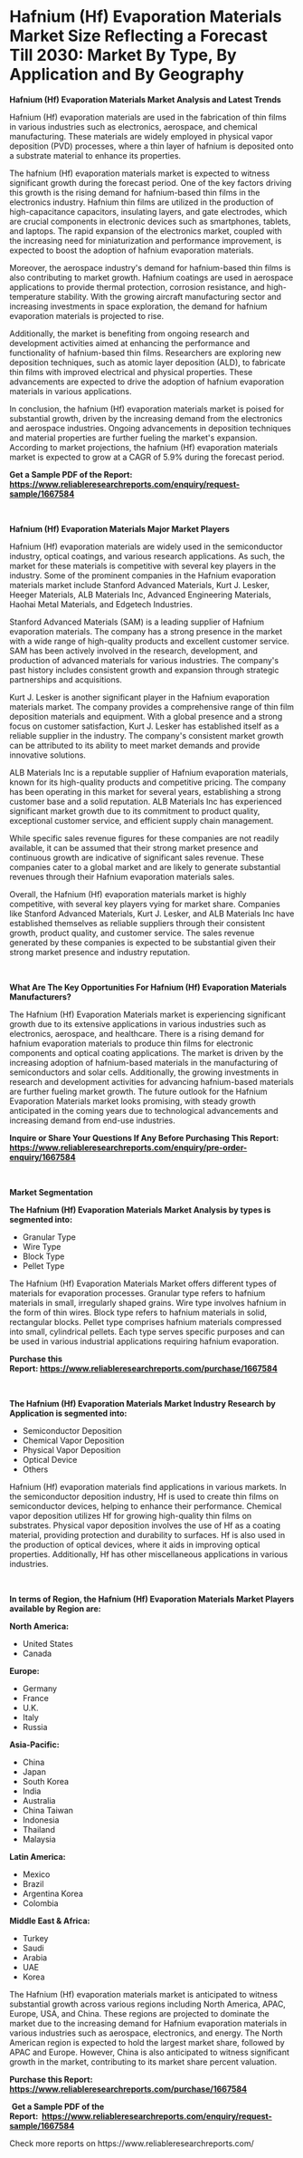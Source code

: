 <p><h1>Hafnium (Hf) Evaporation Materials Market Size Reflecting a Forecast Till 2030: Market By Type, By Application and By Geography</h1></p><p><strong>Hafnium (Hf) Evaporation Materials Market Analysis and Latest Trends</strong></p>
<p><p>Hafnium (Hf) evaporation materials are used in the fabrication of thin films in various industries such as electronics, aerospace, and chemical manufacturing. These materials are widely employed in physical vapor deposition (PVD) processes, where a thin layer of hafnium is deposited onto a substrate material to enhance its properties.</p><p>The hafnium (Hf) evaporation materials market is expected to witness significant growth during the forecast period. One of the key factors driving this growth is the rising demand for hafnium-based thin films in the electronics industry. Hafnium thin films are utilized in the production of high-capacitance capacitors, insulating layers, and gate electrodes, which are crucial components in electronic devices such as smartphones, tablets, and laptops. The rapid expansion of the electronics market, coupled with the increasing need for miniaturization and performance improvement, is expected to boost the adoption of hafnium evaporation materials.</p><p>Moreover, the aerospace industry's demand for hafnium-based thin films is also contributing to market growth. Hafnium coatings are used in aerospace applications to provide thermal protection, corrosion resistance, and high-temperature stability. With the growing aircraft manufacturing sector and increasing investments in space exploration, the demand for hafnium evaporation materials is projected to rise.</p><p>Additionally, the market is benefiting from ongoing research and development activities aimed at enhancing the performance and functionality of hafnium-based thin films. Researchers are exploring new deposition techniques, such as atomic layer deposition (ALD), to fabricate thin films with improved electrical and physical properties. These advancements are expected to drive the adoption of hafnium evaporation materials in various applications.</p><p>In conclusion, the hafnium (Hf) evaporation materials market is poised for substantial growth, driven by the increasing demand from the electronics and aerospace industries. Ongoing advancements in deposition techniques and material properties are further fueling the market's expansion. According to market projections, the hafnium (Hf) evaporation materials market is expected to grow at a CAGR of 5.9% during the forecast period.</p></p>
<p><strong>Get a Sample PDF of the Report:&nbsp; <a href="https://www.reliableresearchreports.com/enquiry/request-sample/1667584">https://www.reliableresearchreports.com/enquiry/request-sample/1667584</a></strong></p>
<p>&nbsp;</p>
<p><strong>Hafnium (Hf) Evaporation Materials Major Market Players</strong></p>
<p><p>Hafnium (Hf) evaporation materials are widely used in the semiconductor industry, optical coatings, and various research applications. As such, the market for these materials is competitive with several key players in the industry. Some of the prominent companies in the Hafnium evaporation materials market include Stanford Advanced Materials, Kurt J. Lesker, Heeger Materials, ALB Materials Inc, Advanced Engineering Materials, Haohai Metal Materials, and Edgetech Industries. </p><p>Stanford Advanced Materials (SAM) is a leading supplier of Hafnium evaporation materials. The company has a strong presence in the market with a wide range of high-quality products and excellent customer service. SAM has been actively involved in the research, development, and production of advanced materials for various industries. The company's past history includes consistent growth and expansion through strategic partnerships and acquisitions. </p><p>Kurt J. Lesker is another significant player in the Hafnium evaporation materials market. The company provides a comprehensive range of thin film deposition materials and equipment. With a global presence and a strong focus on customer satisfaction, Kurt J. Lesker has established itself as a reliable supplier in the industry. The company's consistent market growth can be attributed to its ability to meet market demands and provide innovative solutions.</p><p>ALB Materials Inc is a reputable supplier of Hafnium evaporation materials, known for its high-quality products and competitive pricing. The company has been operating in this market for several years, establishing a strong customer base and a solid reputation. ALB Materials Inc has experienced significant market growth due to its commitment to product quality, exceptional customer service, and efficient supply chain management.</p><p>While specific sales revenue figures for these companies are not readily available, it can be assumed that their strong market presence and continuous growth are indicative of significant sales revenue. These companies cater to a global market and are likely to generate substantial revenues through their Hafnium evaporation materials sales.</p><p>Overall, the Hafnium (Hf) evaporation materials market is highly competitive, with several key players vying for market share. Companies like Stanford Advanced Materials, Kurt J. Lesker, and ALB Materials Inc have established themselves as reliable suppliers through their consistent growth, product quality, and customer service. The sales revenue generated by these companies is expected to be substantial given their strong market presence and industry reputation.</p></p>
<p>&nbsp;</p>
<p><strong>What Are The Key Opportunities For Hafnium (Hf) Evaporation Materials Manufacturers?</strong></p>
<p><p>The Hafnium (Hf) Evaporation Materials market is experiencing significant growth due to its extensive applications in various industries such as electronics, aerospace, and healthcare. There is a rising demand for hafnium evaporation materials to produce thin films for electronic components and optical coating applications. The market is driven by the increasing adoption of hafnium-based materials in the manufacturing of semiconductors and solar cells. Additionally, the growing investments in research and development activities for advancing hafnium-based materials are further fueling market growth. The future outlook for the Hafnium Evaporation Materials market looks promising, with steady growth anticipated in the coming years due to technological advancements and increasing demand from end-use industries.</p></p>
<p><strong>Inquire or Share Your Questions If Any Before Purchasing This Report: <a href="https://www.reliableresearchreports.com/enquiry/pre-order-enquiry/1667584">https://www.reliableresearchreports.com/enquiry/pre-order-enquiry/1667584</a></strong></p>
<p>&nbsp;</p>
<p><strong>Market Segmentation</strong></p>
<p><strong>The Hafnium (Hf) Evaporation Materials Market Analysis by types is segmented into:</strong></p>
<p><ul><li>Granular Type</li><li>Wire Type</li><li>Block Type</li><li>Pellet Type</li></ul></p>
<p><p>The Hafnium (Hf) Evaporation Materials Market offers different types of materials for evaporation processes. Granular type refers to hafnium materials in small, irregularly shaped grains. Wire type involves hafnium in the form of thin wires. Block type refers to hafnium materials in solid, rectangular blocks. Pellet type comprises hafnium materials compressed into small, cylindrical pellets. Each type serves specific purposes and can be used in various industrial applications requiring hafnium evaporation.</p></p>
<p><strong>Purchase this Report:&nbsp;<a href="https://www.reliableresearchreports.com/purchase/1667584">https://www.reliableresearchreports.com/purchase/1667584</a></strong></p>
<p>&nbsp;</p>
<p><strong>The Hafnium (Hf) Evaporation Materials Market Industry Research by Application is segmented into:</strong></p>
<p><ul><li>Semiconductor Deposition</li><li>Chemical Vapor Deposition</li><li>Physical Vapor Deposition</li><li>Optical Device</li><li>Others</li></ul></p>
<p><p>Hafnium (Hf) evaporation materials find applications in various markets. In the semiconductor deposition industry, Hf is used to create thin films on semiconductor devices, helping to enhance their performance. Chemical vapor deposition utilizes Hf for growing high-quality thin films on substrates. Physical vapor deposition involves the use of Hf as a coating material, providing protection and durability to surfaces. Hf is also used in the production of optical devices, where it aids in improving optical properties. Additionally, Hf has other miscellaneous applications in various industries.</p></p>
<p>&nbsp;</p>
<p><strong>In terms of Region, the Hafnium (Hf) Evaporation Materials Market Players available by Region are:</strong></p>
<p>
    <p> <strong> North America: </strong>
        <ul>
            <li>United States</li>
            <li>Canada</li>
        </ul>
        </p> 
    <p> <strong> Europe: </strong>
        <ul>
            <li>Germany</li>
            <li>France</li>
            <li>U.K.</li>
            <li>Italy</li>
            <li>Russia</li>
        </ul>
        </p> 
    <p> <strong> Asia-Pacific: </strong>
        <ul>
            <li>China</li>
            <li>Japan</li>
            <li>South Korea</li>
            <li>India</li>
            <li>Australia</li>
            <li>China Taiwan</li>
            <li>Indonesia</li>
            <li>Thailand</li>
            <li>Malaysia</li>
        </ul>
        </p> 
    <p> <strong> Latin America: </strong>
        <ul>
            <li>Mexico</li>
            <li>Brazil</li>
            <li>Argentina Korea</li>
            <li>Colombia</li>
        </ul>
        </p> 
    <p> <strong> Middle East & Africa: </strong>
        <ul>
            <li>Turkey</li>
            <li>Saudi</li>
            <li>Arabia</li>
            <li>UAE</li>
            <li>Korea</li>
        </ul>
    </p>
    </p>
<p><p>The Hafnium (Hf) evaporation materials market is anticipated to witness substantial growth across various regions including North America, APAC, Europe, USA, and China. These regions are projected to dominate the market due to the increasing demand for Hafnium evaporation materials in various industries such as aerospace, electronics, and energy. The North American region is expected to hold the largest market share, followed by APAC and Europe. However, China is also anticipated to witness significant growth in the market, contributing to its market share percent valuation.</p></p>
<p><strong>Purchase this Report: <a href="https://www.reliableresearchreports.com/purchase/1667584">https://www.reliableresearchreports.com/purchase/1667584</a></strong></p>
<p>&nbsp;<strong>Get a Sample PDF of the Report:&nbsp;&nbsp;<a href="https://www.reliableresearchreports.com/enquiry/request-sample/1667584">https://www.reliableresearchreports.com/enquiry/request-sample/1667584</a></strong></p>
<p><strong></strong></p>
<p>Check more reports on https://www.reliableresearchreports.com/</p>